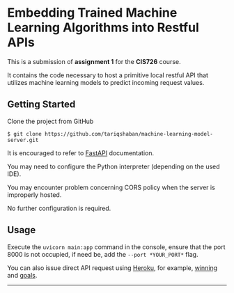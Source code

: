 Embedding Trained Machine Learning Algorithms into Restful APIs
==============================
This is a submission of **assignment 1** for the **CIS726** course.

It contains the code necessary to host a primitive local restful API that utilizes machine learning models to predict
incoming request values.

Getting Started
------------
Clone the project from GitHub

`$ git clone https://github.com/tariqshaban/machine-learning-model-server.git`

It is encouraged to refer to [FastAPI](https://fastapi.tiangolo.com/tutorial/) documentation.

You may need to configure the Python interpreter (depending on the used IDE).

You may encounter problem concerning CORS policy when the server is improperly hosted.

No further configuration is required.

Usage
------------
Execute the `uvicorn main:app` command in the console, ensure that the port 8000 is not occupied, if need be, add
the `--port *YOUR_PORT*` flag.

You can also issue direct API request using [Heroku](https://www.heroku.com), for
example, [winning](https://machine-learning-model-server.herokuapp.com/machine_learning_models/winning?club1=Barcelona&club2=Real%20Madrid)
and
[goals](https://machine-learning-model-server.herokuapp.com/machine_learning_models/goals?shots=10&shots_on_target=20).

--------